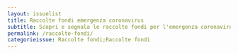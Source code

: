 ```yaml
---
layout: issuelist
title: Raccolte fondi emergenza coronavirus
subtitle: Scopri e segnala le raccolte fondi per l'emergenza coronavirus in Italia su Covid19Italia.Help
permalink: /raccolte-fondi/
categorieissue: Raccolte fondi;Raccolte fondi
---
```

